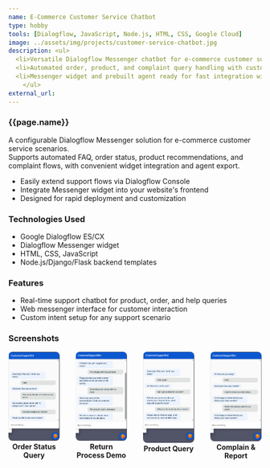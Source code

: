 ```yaml
---
name: E-Commerce Customer Service Chatbot
type: hobby
tools: [Dialogflow, JavaScript, Node.js, HTML, CSS, Google Cloud]
image: ../assets/img/projects/customer-service-chatbot.jpg
description: <ul>
  <li>Versatile Dialogflow Messenger chatbot for e-commerce customer support.</li>
  <li>Automated order, product, and complaint query handling with customizable intent templates.</li>
  <li>Messenger widget and prebuilt agent ready for fast integration with any online storefront.</li>
    </ul>
external_url:
---
```


### **{{page.name}}**

A configurable Dialogflow Messenger solution for e-commerce customer service scenarios.  
Supports automated FAQ, order status, product recommendations, and complaint flows, with convenient widget integration and agent export.

- Easily extend support flows via Dialogflow Console
- Integrate Messenger widget into your website's frontend
- Designed for rapid deployment and customization

### Technologies Used
- Google Dialogflow ES/CX
- Dialogflow Messenger widget
- HTML, CSS, JavaScript
- Node.js/Django/Flask backend templates

### Features
- Real-time support chatbot for product, order, and help queries
- Web messenger interface for customer interaction
- Custom intent setup for any support scenario

### Screenshots

<div style="display:grid; grid-template-columns: repeat(4, 1fr); gap:32px; text-align:center;">
  <div>
    <img src="/assets/img/customer-service-chatbot/ss1.PNG" alt="Order Status Query" style="max-width:100%; border-radius:8px;"/><br>
    <strong>Order Status Query</strong>
  </div>
  <div>
    <img src="/assets/img/customer-service-chatbot/ss2.PNG" alt="Return Process Demo" style="max-width:100%; border-radius:8px;"/><br>
    <strong>Return Process Demo</strong>
  </div>
  <div>
    <img src="/assets/img/customer-service-chatbot/ss4.PNG" alt="Product Query" style="max-width:100%; border-radius:8px;"/><br>
    <strong>Product Query</strong>
  </div>
  <div>
    <img src="/assets/img/customer-service-chatbot/ss5.PNG" alt="Complain & Report" style="max-width:100%; border-radius:8px;"/><br>
    <strong>Complain & Report</strong>
  </div>
</div>
